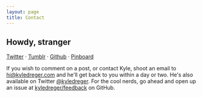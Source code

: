 ```yaml
---
layout: page
title: Contact
---
```


## Howdy, stranger

[Twitter](http://twitter.com/kyledreger) &middot; [Tumblr](http://kyledreger.tumblr.com) &middot; [Github](http://github.com/kyledreger) &middot; [Pinboard](http://pinboard.in/u:kyledreger)

If you wish to comment on a post, or contact Kyle, shoot  an email to <hi@kyledreger.com> and he'll get back to you within a day or two. He's also available on Twitter [@kyledreger](http://twitter.com/kyledreger). For the cool nerds, go ahead and open up an issue at [kyledreger/feedback](https://github.com/kyledreger/feedback/issues/new) on GitHub.
